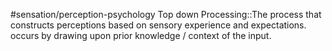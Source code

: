 #sensation/perception-psychology 
Top down Processing::The process that constructs perceptions based on sensory experience and expectations. occurs by drawing upon prior knowledge / context of the input. 